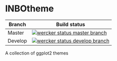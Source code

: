 INBOtheme
=========

| Branch | Build status |
| - | - |
| Master | [![wercker status master branch](https://app.wercker.com/status/94afee15143fa9b597a0f3b024029285/s/master "wercker status")](https://app.wercker.com/project/bykey/94afee15143fa9b597a0f3b024029285) |
| Develop | [![wercker status develop branch](https://app.wercker.com/status/94afee15143fa9b597a0f3b024029285/s/develop "wercker status")](https://app.wercker.com/project/bykey/94afee15143fa9b597a0f3b024029285) |

A collection of ggplot2 themes
